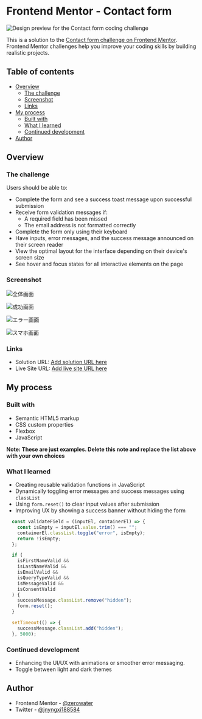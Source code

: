 # Frontend Mentor - Contact form

![Design preview for the Contact form coding challenge](./screenshots/desktop-preview.jpg)

This is a solution to the [Contact form challenge on Frontend Mentor](https://www.frontendmentor.io/challenges/contact-form--G-hYlqKJj). Frontend Mentor challenges help you improve your coding skills by building realistic projects.

## Table of contents

- [Overview](#overview)
  - [The challenge](#the-challenge)
  - [Screenshot](#screenshot)
  - [Links](#links)
- [My process](#my-process)
  - [Built with](#built-with)
  - [What I learned](#what-i-learned)
  - [Continued development](#continued-development)
- [Author](#author)

## Overview

### The challenge

Users should be able to:

- Complete the form and see a success toast message upon successful submission
- Receive form validation messages if:
  - A required field has been missed
  - The email address is not formatted correctly
- Complete the form only using their keyboard
- Have inputs, error messages, and the success message announced on their screen reader
- View the optimal layout for the interface depending on their device's screen size
- See hover and focus states for all interactive elements on the page

### Screenshot

![全体画面](./screenshots/全体画面.png)

![成功画面](./screenshots/成功メッセージ.png)

![エラー画面](./screenshots/エラー画面.png)

![スマホ画面](./screenshots/モバイル画面.png)

### Links

- Solution URL: [Add solution URL here](https://www.frontendmentor.io/solutions/contact-form-f4VS4oLtD0)
- Live Site URL: [Add live site URL here](https://contact-form-tawny.vercel.app/)

## My process

### Built with

- Semantic HTML5 markup
- CSS custom properties
- Flexbox
- JavaScript

**Note: These are just examples. Delete this note and replace the list above with your own choices**

### What I learned

- Creating reusable validation functions in JavaScript
- Dynamically toggling error messages and success messages using `classList`
- Using `form.reset()` to clear input values after submission
- Improving UX by showing a success banner without hiding the form

```JavaScript
  const validateField = (inputEl, containerEl) => {
    const isEmpty = inputEl.value.trim() === "";
    containerEl.classList.toggle("error", isEmpty);
    return !isEmpty;
  };

  if (
    isFirstNameValid &&
    isLastNameValid &&
    isEmailValid &&
    isQueryTypeValid &&
    isMessageValid &&
    isConsentValid
  ) {
    successMessage.classList.remove("hidden");
    form.reset();
  }

  setTimeout(() => {
    successMessage.classList.add("hidden");
  }, 5000);
```

### Continued development

- Enhancing the UI/UX with animations or smoother error messaging.
- Toggle between light and dark themes

## Author

- Frontend Mentor - [@zerowater](https://www.frontendmentor.io/profile/zerowater4704)
- Twitter - [@jnyngxi188584](https://www.x.com/jnyngxi188584)
